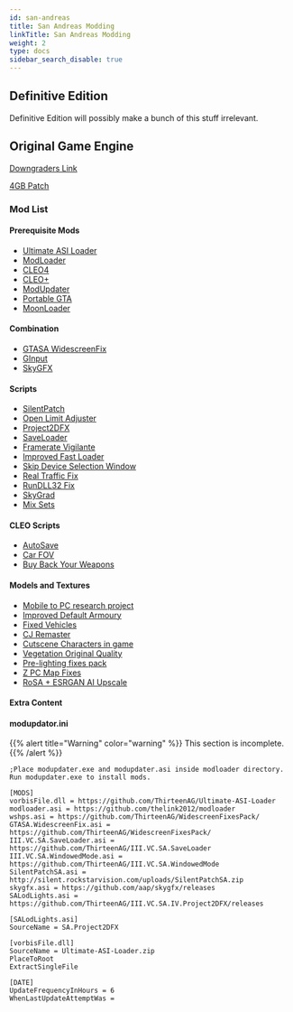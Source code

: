 ```yaml
---
id: san-andreas
title: San Andreas Modding
linkTitle: San Andreas Modding
weight: 2
type: docs
sidebar_search_disable: true
---
```


## Definitive Edition

Definitive Edition will possibly make a bunch of this stuff irrelevant.

## Original Game Engine

[Downgraders Link](https://gtaforums.com/topic/936600-iii-iv-various-gta-downgraders/)

[4GB Patch](https://ntcore.com/?page_id=371)

### Mod List

#### Prerequisite Mods

- [Ultimate ASI Loader](https://github.com/ThirteenAG/Ultimate-ASI-Loader/releases/latest)
- [ModLoader](https://github.com/thelink2012/modloader/releases/latest)
- [CLEO4](https://github.com/cleolibrary/CLEO4/releases/latest)
- [CLEO+](https://www.mixmods.com.br/2020/03/CLEOPlus.html)
- [ModUpdater](https://github.com/ThirteenAG/modupdater/releases/latest)
- [Portable GTA](http://gta.rockstarvision.com/workshop/portablegta.dll)
- [MoonLoader](https://gtaforums.com/topic/890987-moonloader/)

#### Combination

- [GTASA WidescreenFix](https://github.com/ThirteenAG/WidescreenFixesPack/releases/tag/gtasa)
- [GInput](https://silent.rockstarvision.com/uploads/GInputSA.zip)
- [SkyGFX](https://github.com/aap/skygfx/releases)

#### Scripts

- [SilentPatch](https://silent.rockstarvision.com/uploads/SilentPatchSA.zip)
- [Open Limit Adjuster](https://github.com/ThirteenAG/III.VC.SA.LimitAdjuster/releases)
- [Project2DFX](https://github.com/ThirteenAG/III.VC.SA.IV.Project2DFX/releases/tag/gtasa)
- [SaveLoader](https://github.com/ThirteenAG/III.VC.SA.SaveLoader/releases/latest)
- [Framerate Vigilante](https://www.mixmods.com.br/2019/06/framerate-vigilante.html)
- [Improved Fast Loader](https://gtaforums.com/topic/686694-improved-fast-loader/)
- [Skip Device Selection Window](https://www.gtainside.com/en/sanandreas/mods/99791-skip-device-selection-window)
- [Real Traffic Fix](https://www.mixmods.com.br/2019/12/Real-Traffic-Fix.html)
- [RunDLL32 Fix](https://www.gtagarage.com/mods/show.php?id=19293)
- [SkyGrad](https://www.mixmods.com.br/2015/03/sky-gradient-fix-corrigir-linhas.html)
- [Mix Sets](https://www.mixmods.com.br/2019/08/mod-mixsets.html)

#### CLEO Scripts

- [AutoSave](https://github.com/ThirteenAG/III.VC.SA.CLEOScripts/releases/tag/autosave)
- [Car FOV](https://github.com/ThirteenAG/III.VC.SA.CLEOScripts/releases/tag/carfov)
- [Buy Back Your Weapons](https://github.com/ThirteenAG/III.VC.SA.CLEOScripts/releases/tag/BuyBackYourWeapons)

#### Models and Textures

- [Mobile to PC research project](https://gtaforums.com/topic/661961-sa-mobile-to-pc-research-project/)
- [Improved Default Armoury](https://gtaforums.com/topic/933587-improved-default-armoury-reflections-positions-model-and-texture-improvements/)
- [Fixed Vehicles](https://gtaforums.com/topic/725635-gta-san-andreas-fixed-vanilla-vehicles/)
- [CJ Remaster](https://www.mixmods.com.br/2019/03/cj-official-remaster-texturas-hq-do.html)
- [Cutscene Characters in game](https://www.mixmods.com.br/2020/05/sa-cutscene-characters-for-gameplay.html)
- [Vegetation Original Quality](https://gtaforums.com/topic/766488-relwipsa-vegetation-original-quality/)
- [Pre-lighting fixes pack](https://www.mixmods.com.br/2020/03/pre-lighting-fixes-pack.html)
- [Z PC Map Fixes](https://www.mixmods.com.br/2018/10/z-pc-maps-fixes-correcoes-para-o-mapa.html)
- [RoSA + ESRGAN AI Upscale](https://www.mixmods.com.br/2020/11/rosa-esrgan-ai-upscale-pack-de-texturas.html)

#### Extra Content

#### modupdator.ini

{{% alert title="Warning" color="warning" %}}
This section is incomplete.
{{% /alert %}}

```
;Place modupdater.exe and modupdater.asi inside modloader directory. Run modupdater.exe to install mods.

[MODS]
vorbisFile.dll = https://github.com/ThirteenAG/Ultimate-ASI-Loader
modloader.asi = https://github.com/thelink2012/modloader
wshps.asi = https://github.com/ThirteenAG/WidescreenFixesPack/
GTASA.WidescreenFix.asi = https://github.com/ThirteenAG/WidescreenFixesPack/
III.VC.SA.SaveLoader.asi = https://github.com/ThirteenAG/III.VC.SA.SaveLoader
III.VC.SA.WindowedMode.asi = https://github.com/ThirteenAG/III.VC.SA.WindowedMode
SilentPatchSA.asi = http://silent.rockstarvision.com/uploads/SilentPatchSA.zip
skygfx.asi = https://github.com/aap/skygfx/releases
SALodLights.asi = https://github.com/ThirteenAG/III.VC.SA.IV.Project2DFX/releases

[SALodLights.asi]
SourceName = SA.Project2DFX

[vorbisFile.dll]
SourceName = Ultimate-ASI-Loader.zip
PlaceToRoot
ExtractSingleFile

[DATE]
UpdateFrequencyInHours = 6
WhenLastUpdateAttemptWas =
```
